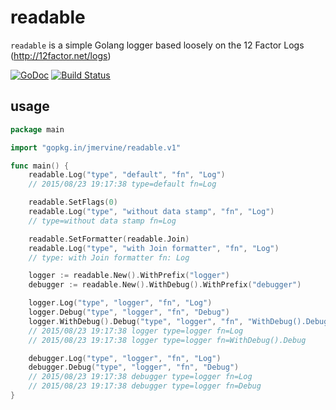 # readable

`readable` is a simple Golang logger based loosely on the 12 Factor Logs (http://12factor.net/logs)

[![GoDoc](https://godoc.org/gopkg.in/jmervine/readable.v1?status.png)](https://godoc.org/gopkg.in/jmervine/readable.v1) [![Build Status](https://travis-ci.org/jmervine/readable.svg?branch=master)](https://travis-ci.org/jmervine/readable)

## usage

```go
package main

import "gopkg.in/jmervine/readable.v1"

func main() {
    readable.Log("type", "default", "fn", "Log")
    // 2015/08/23 19:17:38 type=default fn=Log

    readable.SetFlags(0)
    readable.Log("type", "without data stamp", "fn", "Log")
    // type=without data stamp fn=Log

    readable.SetFormatter(readable.Join)
    readable.Log("type", "with Join formatter", "fn", "Log")
    // type: with Join formatter fn: Log

    logger := readable.New().WithPrefix("logger")
    debugger := readable.New().WithDebug().WithPrefix("debugger")

    logger.Log("type", "logger", "fn", "Log")
    logger.Debug("type", "logger", "fn", "Debug")
    logger.WithDebug().Debug("type", "logger", "fn", "WithDebug().Debug")
    // 2015/08/23 19:17:38 logger type=logger fn=Log
    // 2015/08/23 19:17:38 logger type=logger fn=WithDebug().Debug

    debugger.Log("type", "logger", "fn", "Log")
    debugger.Debug("type", "logger", "fn", "Debug")
    // 2015/08/23 19:17:38 debugger type=logger fn=Log
    // 2015/08/23 19:17:38 debugger type=logger fn=Debug
}
```
